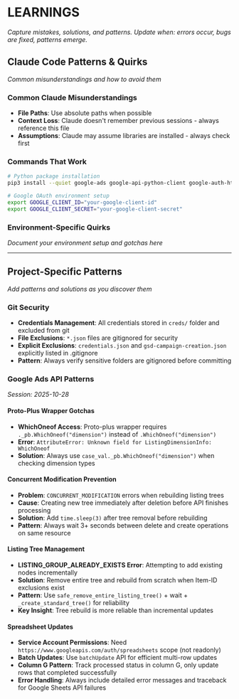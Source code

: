 # LEARNINGS
_Capture mistakes, solutions, and patterns. Update when: errors occur, bugs are fixed, patterns emerge._

## Claude Code Patterns & Quirks
_Common misunderstandings and how to avoid them_

### Common Claude Misunderstandings
- **File Paths**: Use absolute paths when possible
- **Context Loss**: Claude doesn't remember previous sessions - always reference this file
- **Assumptions**: Claude may assume libraries are installed - always check first

### Commands That Work
```bash
# Python package installation
pip3 install --quiet google-ads google-api-python-client google-auth-httplib2 google-auth-oauthlib

# Google OAuth environment setup
export GOOGLE_CLIENT_ID="your-google-client-id"
export GOOGLE_CLIENT_SECRET="your-google-client-secret"
```

### Environment-Specific Quirks
_Document your environment setup and gotchas here_

---

## Project-Specific Patterns
_Add patterns and solutions as you discover them_

### Git Security
- **Credentials Management**: All credentials stored in `creds/` folder and excluded from git
- **File Exclusions**: `*.json` files are gitignored for security
- **Explicit Exclusions**: `credentials.json` and `gsd-campaign-creation.json` explicitly listed in .gitignore
- **Pattern**: Always verify sensitive folders are gitignored before committing

### Google Ads API Patterns
_Session: 2025-10-28_

#### Proto-Plus Wrapper Gotchas
- **WhichOneof Access**: Proto-plus wrapper requires `._pb.WhichOneof("dimension")` instead of `.WhichOneof("dimension")`
- **Error**: `AttributeError: Unknown field for ListingDimensionInfo: WhichOneof`
- **Solution**: Always use `case_val._pb.WhichOneof("dimension")` when checking dimension types

#### Concurrent Modification Prevention
- **Problem**: `CONCURRENT_MODIFICATION` errors when rebuilding listing trees
- **Cause**: Creating new tree immediately after deletion before API finishes processing
- **Solution**: Add `time.sleep(3)` after tree removal before rebuilding
- **Pattern**: Always wait 3+ seconds between delete and create operations on same resource

#### Listing Tree Management
- **LISTING_GROUP_ALREADY_EXISTS Error**: Attempting to add existing nodes incrementally
- **Solution**: Remove entire tree and rebuild from scratch when Item-ID exclusions exist
- **Pattern**: Use `safe_remove_entire_listing_tree()` + wait + `_create_standard_tree()` for reliability
- **Key Insight**: Tree rebuild is more reliable than incremental updates

#### Spreadsheet Updates
- **Service Account Permissions**: Need `https://www.googleapis.com/auth/spreadsheets` scope (not readonly)
- **Batch Updates**: Use `batchUpdate` API for efficient multi-row updates
- **Column G Pattern**: Track processed status in column G, only update rows that completed successfully
- **Error Handling**: Always include detailed error messages and traceback for Google Sheets API failures
